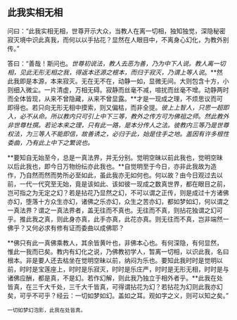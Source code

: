 ## 此我实相无相

问曰：“此我实相无相，世尊开示大众，当教人在离一切相，独知独觉，深隐秘密寂灭境中识此真我，而何以以手拈花？显然在人眼目中，不离身心幻化，为教外别传。”

答曰：“善哉！斯问也。*世尊初说法，教人去恶为善，乃为中下人说。教人离一切相，见此无形无相之我，得返本还源之根本，而归于寂灭，乃谓上等人说*。**然此我即是本源，本来寂灭。无在无不在，动静一如，显微无间。大则包含十方，小则细入微尘。一片清虚，万相无碍。寂静而丝毫不减，喧扰而丝毫不增。动静两时而全体皆现，从来不曾隐藏，从来不曾显露。**才是一现成之理，不烦思议而可即得也。若只向无形无相中摸索，则又偏枯，而非全提。*彼上上智人，只思一超即入，必不从命。所以教内只可引上中下三等，教外之传方可为佛祖之师。然此教外非世尊杜撰。若论本来之理，只有此一路，是本分传人之法。彼教内三等乃是世尊权法，为三等人不能即信，故善诱之，必归于此，始是住手之地。盖因有许多根性委曲，乃有此上中下之繁说也。*

**要知自无始至今，总是一真法界，并无分别。觉明空昧以前此我也，觉明空昧以后此我也，即今日万物纷纭亦此我也。**自觉明至于今日，亦非此我故为造作，乃自然而然而势所必至如此，虽此我亦无如何也。何以故？由今日观过去以前，一代一代究至无始，竟是该如此、该如彼一现成之数真世界，都在眼目之前，岂可指之为无定之幻？若是拈花乃显然之幻，不可以谓之正传，则是成过十方诸佛亦幻，堕落十方众生亦幻，诸佛之乐亦幻，众生之苦亦幻，都如梦如幻，何以谓之一真法界？谓之一真法界者，盖无往而不真也。无往而不真，则拈花独谓之幻可乎。推此我之真，则此身亦真，此手亦真，此花亦真。则无往而不真，岂非端然一佛乎？又何必求有修有证而委曲以成佛耶？

**佛只有此一真佛乘教人，其余皆黄叶也，非佛本心也。有何深隐，有何显然，惟此一我而已矣。教内有幻化之说，乃佛教初学人，暂离一切相，以识此我，名曰根本。非是要人还去枯坐在觉明空昧以前，纳闷为乐也。要知此我时时是觉明以前，时时是宝莲座上，时时是乐寂灭，时时是乐庄严，时时是无形无相，时时是与诸佛应酬，都是真，不是幻。若作幻解，则此我乃独立于相外者乎。**此我在处皆真，在三千大千处，三千大千皆真，可得谓拈花为幻？若拈花为幻则此我亦幻矣，可乎不可乎？经云：一切如梦如幻。盖如之耳。观如字之义，则可以知之矣。”

```yang
一切如梦幻泡影，此我在处皆真。
```
